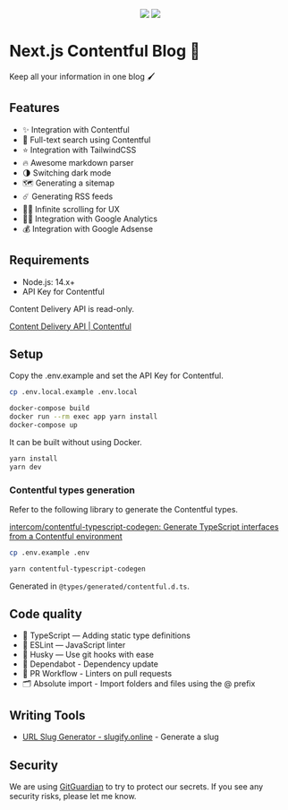 <p align="center">
<img src="https://img.shields.io/badge/PRS-Welcome-7D83FD" />

<img src="https://img.shields.io/badge/LICENSE-MIT-7D83FD" />
</p>

# Next.js Contentful Blog 💍

Keep all your information in one blog 🖌

## Features
- ✨ Integration with Contentful
- 🔎 Full-text search using Contentful
- ⭐️ Integration with TailwindCSS
- 🔥 Awesome markdown parser
- 🌗 Switching dark mode
- 🗺 Generating a sitemap
- ☄️ Generating RSS feeds
- 🏄‍♂️ Infinite scrolling for UX
- 👩‍🎓 Integration with Google Analytics
- 💰 Integration with Google Adsense

## Requirements
- Node.js: 14.x+
- API Key for Contentful

Content Delivery API is read-only.

[Content Delivery API | Contentful](https://www.contentful.com/developers/docs/references/content-delivery-api/)

## Setup

Copy the .env.example and set the API Key for Contentful.

```bash
cp .env.local.example .env.local
```

```bash
docker-compose build
docker run --rm exec app yarn install
docker-compose up
```

It can be built without using Docker.

```bash
yarn install
yarn dev
```

### Contentful types generation

Refer to the following library to generate the Contentful types.

[intercom/contentful-typescript-codegen: Generate TypeScript interfaces from a Contentful environment](https://github.com/intercom/contentful-typescript-codegen)

```bash
cp .env.example .env
```

```bash
yarn contentful-typescript-codegen
```

Generated in `@types/generated/contentful.d.ts`.

## Code quality
- 🔶 TypeScript — Adding static type definitions
- 📏 ESLint — JavaScript linter
- 🐶 Husky — Use git hooks with ease
- 🤖 Dependabot - Dependency update
- 👷 PR Workflow - Linters on pull requests
- 🗂 Absolute import - Import folders and files using the @ prefix

## Writing Tools
- [URL Slug Generator - slugify.online](https://slugify.online/) - Generate a slug

## Security
We are using [GitGuardian](https://www.gitguardian.com/) to try to protect our secrets. If you see any security risks, please let me know.